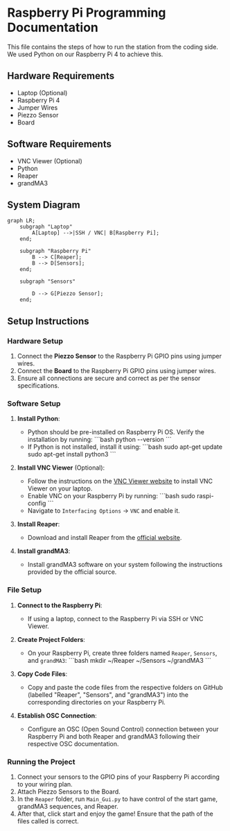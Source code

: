 # Raspberry Pi Programming Documentation

This file contains the steps of how to run the station from the coding side. We used Python on our Raspberry Pi 4 to achieve this.

## Hardware Requirements
- Laptop (Optional)
- Raspberry Pi 4
- Jumper Wires
- Piezzo Sensor
- Board

## Software Requirements
- VNC Viewer (Optional)
- Python
- Reaper
- grandMA3

## System Diagram
```mermaid
graph LR;
    subgraph "Laptop"
        A[Laptop] -->|SSH / VNC| B[Raspberry Pi];
    end;

    subgraph "Raspberry Pi"
        B --> C[Reaper];
        B --> D[Sensors];
    end;

    subgraph "Sensors"
        
        D --> G[Piezzo Sensor];
    end;
```

## Setup Instructions

### Hardware Setup
1. Connect the **Piezzo Sensor** to the Raspberry Pi GPIO pins using jumper wires.
2. Connect the **Board** to the Raspberry Pi GPIO pins using jumper wires.
3. Ensure all connections are secure and correct as per the sensor specifications.

### Software Setup
1. **Install Python**:
   - Python should be pre-installed on Raspberry Pi OS. Verify the installation by running:
     \```bash
     python --version
     \```
   - If Python is not installed, install it using:
     \```bash
     sudo apt-get update
     sudo apt-get install python3
     \```

2. **Install VNC Viewer** (Optional):
   - Follow the instructions on the [VNC Viewer website](https://www.realvnc.com/en/connect/download/viewer/) to install VNC Viewer on your laptop.
   - Enable VNC on your Raspberry Pi by running:
     \```bash
     sudo raspi-config
     \```
   - Navigate to `Interfacing Options` -> `VNC` and enable it.

3. **Install Reaper**:
   - Download and install Reaper from the [official website](https://www.reaper.fm/download.php).

4. **Install grandMA3**:
   - Install grandMA3 software on your system following the instructions provided by the official source.

### File Setup
1. **Connect to the Raspberry Pi**:
   - If using a laptop, connect to the Raspberry Pi via SSH or VNC Viewer.

2. **Create Project Folders**:
   - On your Raspberry Pi, create three folders named `Reaper`, `Sensors`, and `grandMA3`:
     \```bash
     mkdir ~/Reaper ~/Sensors ~/grandMA3
     \```

3. **Copy Code Files**:
   - Copy and paste the code files from the respective folders on GitHub (labelled "Reaper", "Sensors", and "grandMA3") into the corresponding directories on your Raspberry Pi.

4. **Establish OSC Connection**:
   - Configure an OSC (Open Sound Control) connection between your Raspberry Pi and both Reaper and grandMA3 following their respective OSC documentation.

### Running the Project
1. Connect your sensors to the GPIO pins of your Raspberry Pi according to your wiring plan.
2. Attach Piezzo Sensors to the Board.
3. In the `Reaper` folder, run `Main_Gui.py` to have control of the start game, grandMA3 sequences, and Reaper.
4. After that, click start and enjoy the game! Ensure that the path of the files called is correct.
